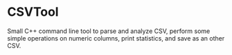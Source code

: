 # CSVTool
Small C++ command line tool to parse and analyze CSV, perform some simple operations on numeric columns, print statistics, and save as an other CSV.
